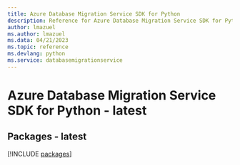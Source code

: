 ```yaml
---
title: Azure Database Migration Service SDK for Python
description: Reference for Azure Database Migration Service SDK for Python
author: lmazuel
ms.author: lmazuel
ms.data: 04/21/2023
ms.topic: reference
ms.devlang: python
ms.service: databasemigrationservice
---
```

# Azure Database Migration Service SDK for Python - latest
## Packages - latest
[!INCLUDE [packages](database-migration-service-index.md)]